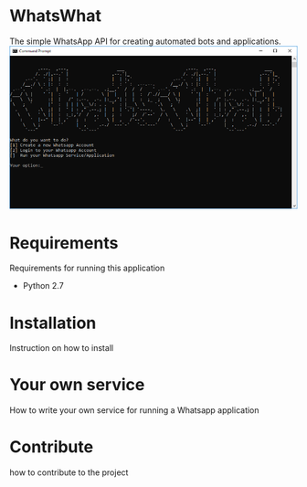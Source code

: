# WhatsWhat
The simple WhatsApp API for creating automated bots and applications. 
![Prompt](https://github.com/gatkramp/WhatsWhat/blob/develop/docs/img/prompt.png)

# Requirements
Requirements for running this application
- Python 2.7

# Installation
Instruction on how to install

# Your own service
How to write your own service for running a Whatsapp application

# Contribute
how to contribute to the project

